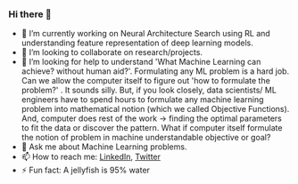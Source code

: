 ### Hi there 👋

- 🔭 I’m currently working on Neural Architecture Search using RL and understanding feature representation of deep learning models.
- 👯 I’m looking to collaborate on research/projects.
- 🤔 I’m looking for help to understand 'What Machine Learning can achieve? without human aid?'. 
Formulating any ML problem is a hard job. Can we allow the computer itself to figure out 'how to formulate the problem?' . It sounds silly. But, if you look closely, data scientists/ ML engineers have to spend hours to formulate any machine learning problem into mathematical notion (which we called Objective Functions). And, computer does rest of the work -> finding the optimal parameters to fit the data or discover the pattern. What if computer itself formulate the notion of problem in machine understandable objective or goal?
- 💬 Ask me about Machine Learning problems.
- 📫 How to reach me: [LinkedIn](https://www.linkedin.com/in/sijanonly/), [Twitter](https://twitter.com/sijanonly)
- ⚡ Fun fact: A jellyfish is 95% water

